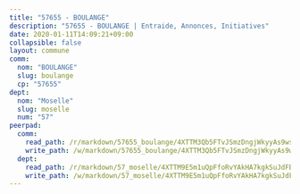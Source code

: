 ```yaml
---
title: "57655 - BOULANGE"
description: "57655 - BOULANGE | Entraide, Annonces, Initiatives"
date: 2020-01-11T14:09:21+09:00
collapsible: false
layout: commune
comm:
  nom: "BOULANGE"
  slug: boulange
  cp: "57655"
dept:
  nom: "Moselle"
  slug: moselle
  num: "57"
peerpad:
  comm:
    read_path: /r/markdown/57655_boulange/4XTTM3Qb5FTvJSmzDngjWkyyAs9wsjXg58uJVAsxNFiduCLs4
    write_path: /w/markdown/57655_boulange/4XTTM3Qb5FTvJSmzDngjWkyyAs9wsjXg58uJVAsxNFiduCLs4-K3TgU33hUs848W2vVam9FLuiXF6nRbwPHAVZnN9kfs6mQBMa56jtXVaNJqo6QVuirvhRr6mT9ui9nT1aV6P1HmgPCHQqpfq195mDFJZ8oThJqemF1GXxnKQqAVHCShJW2rMmXnjt
  dept:
    read_path: /r/markdown/57_moselle/4XTTM9E5m1uQpFfoRvYAkHA7kgkSuJdFBSCmoLnZ6YvxmqAKj
    write_path: /w/markdown/57_moselle/4XTTM9E5m1uQpFfoRvYAkHA7kgkSuJdFBSCmoLnZ6YvxmqAKj-K3TgTxpsRhjGfb3pJqDaX4rYTLkyLoK3BLA4awBfhTSCoyNhResrhhmfsEF8aKnccedt5XoBzWeRYfKxQxNKv71ETcpGharLRE7rdgTKY3uSaW3Du2dz8v23YEY268mfYmweTFnR
---
```


